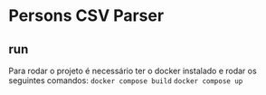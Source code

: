 # Persons CSV Parser

## run
Para rodar o projeto é necessário ter o docker instalado e rodar os seguintes comandos:
`docker compose build`
`docker compose up`
